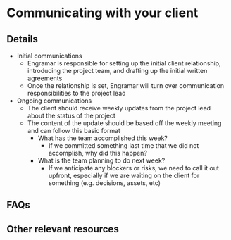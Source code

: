 # Communicating with your client

## Details
- Initial communications
  - Engramar is responsible for setting up the initial client relationship, introducing the project team, and drafting up the initial written agreements 
  - Once the relationship is set, Engramar will turn over communication responsibilities to the project lead
- Ongoing communications
  - The client should receive weekly updates from the project lead about the status of the project
  - The content of the update should be based off the weekly meeting and can follow this basic format
    - What has the team accomplished this week? 
      - If we committed something last time that we did not accomplish, why did this happen? 
    - What is the team planning to do next week? 
      - If we anticipate any blockers or risks, we need to call it out upfront, especially if we are waiting on the client for something (e.g. decisions, assets, etc)

## FAQs

## Other relevant resources